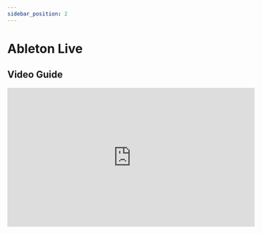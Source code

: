 ```yaml
---
sidebar_position: 2
---
```


# Ableton Live

## Video Guide

<iframe width="560" height="315" src="https://www.youtube.com/embed/4cugw3a1aA0?si=LFbtJ3Jw8QF3StRP" title="YouTube video player" frameborder="0" allow="accelerometer; autoplay; clipboard-write; encrypted-media; gyroscope; picture-in-picture; web-share" referrerpolicy="strict-origin-when-cross-origin" allowfullscreen></iframe>